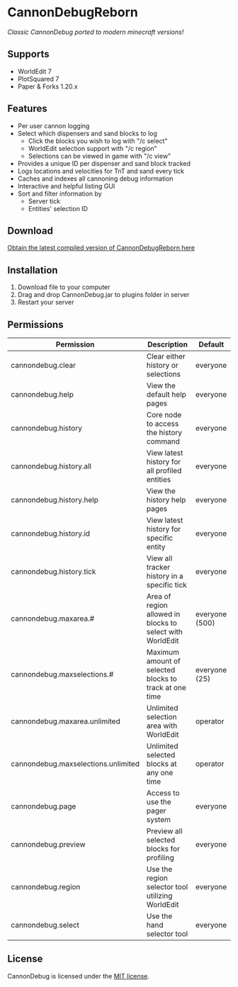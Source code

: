 # CannonDebugReborn

*Classic CannonDebug ported to modern minecraft versions!*

## Supports

* WorldEdit 7
* PlotSquared 7
* Paper & Forks 1.20.x

## Features

* Per user cannon logging
* Select which dispensers and sand blocks to log
    * Click the blocks you wish to log with "/c select"
    * WorldEdit selection support with "/c region"
    * Selections can be viewed in game with "/c view"
* Provides a unique ID per dispenser and sand block tracked
* Logs locations and velocities for TnT and sand every tick
* Caches and indexes all cannoning debug information
* Interactive and helpful listing GUI
* Sort and filter information by
    * Server tick
    * Entities' selection ID

## Download

[Obtain the latest compiled version of CannonDebugReborn here](https://github.com/FragmentMC/CannonDebugReborn/releases/latest)

## Installation

1. Download file to your computer
2. Drag and drop CannonDebug.jar to plugins folder in server
3. Restart your server

## Permissions

| **Permission**                      | **Description**                                           | **Default**    |
| ----------------------------------- | --------------------------------------------------------- | -------------- |
| cannondebug.clear                   | Clear either history or selections                        | everyone       |
| cannondebug.help                    | View the default help pages                               | everyone       |
| cannondebug.history                 | Core node to access the history command                   | everyone       |
| cannondebug.history.all             | View latest history for all profiled entities             | everyone       |
| cannondebug.history.help            | View the history help pages                               | everyone       |
| cannondebug.history.id              | View latest history for specific entity                   | everyone       |
| cannondebug.history.tick            | View all tracker history in a specific tick               | everyone       |
| cannondebug.maxarea.#               | Area of region allowed in blocks to select with WorldEdit | everyone (500) |
| cannondebug.maxselections.#         | Maximum amount of selected blocks to track at one time    | everyone (25)  |
| cannondebug.maxarea.unlimited       | Unlimited selection area with WorldEdit                   | operator       |
| cannondebug.maxselections.unlimited | Unlimited selected blocks at any one time                 | operator       |
| cannondebug.page                    | Access to use the pager system                            | everyone       |
| cannondebug.preview                 | Preview all selected blocks for profiling                 | everyone       |
| cannondebug.region                  | Use the region selector tool utilizing WorldEdit          | everyone       |
| cannondebug.select                  | Use the hand selector tool                                | everyone       |

## License

CannonDebug is licensed under the [MIT license](https://tldrlegal.com/license/mit-license).
